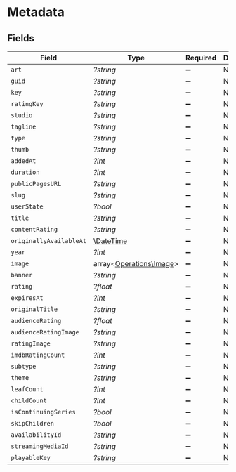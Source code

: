 # Metadata


## Fields

| Field                                                         | Type                                                          | Required                                                      | Description                                                   |
| ------------------------------------------------------------- | ------------------------------------------------------------- | ------------------------------------------------------------- | ------------------------------------------------------------- |
| `art`                                                         | *?string*                                                     | :heavy_minus_sign:                                            | N/A                                                           |
| `guid`                                                        | *?string*                                                     | :heavy_minus_sign:                                            | N/A                                                           |
| `key`                                                         | *?string*                                                     | :heavy_minus_sign:                                            | N/A                                                           |
| `ratingKey`                                                   | *?string*                                                     | :heavy_minus_sign:                                            | N/A                                                           |
| `studio`                                                      | *?string*                                                     | :heavy_minus_sign:                                            | N/A                                                           |
| `tagline`                                                     | *?string*                                                     | :heavy_minus_sign:                                            | N/A                                                           |
| `type`                                                        | *?string*                                                     | :heavy_minus_sign:                                            | N/A                                                           |
| `thumb`                                                       | *?string*                                                     | :heavy_minus_sign:                                            | N/A                                                           |
| `addedAt`                                                     | *?int*                                                        | :heavy_minus_sign:                                            | N/A                                                           |
| `duration`                                                    | *?int*                                                        | :heavy_minus_sign:                                            | N/A                                                           |
| `publicPagesURL`                                              | *?string*                                                     | :heavy_minus_sign:                                            | N/A                                                           |
| `slug`                                                        | *?string*                                                     | :heavy_minus_sign:                                            | N/A                                                           |
| `userState`                                                   | *?bool*                                                       | :heavy_minus_sign:                                            | N/A                                                           |
| `title`                                                       | *?string*                                                     | :heavy_minus_sign:                                            | N/A                                                           |
| `contentRating`                                               | *?string*                                                     | :heavy_minus_sign:                                            | N/A                                                           |
| `originallyAvailableAt`                                       | [\DateTime](https://www.php.net/manual/en/class.datetime.php) | :heavy_minus_sign:                                            | N/A                                                           |
| `year`                                                        | *?int*                                                        | :heavy_minus_sign:                                            | N/A                                                           |
| `image`                                                       | array<[Operations\Image](../../Models/Operations/Image.md)>   | :heavy_minus_sign:                                            | N/A                                                           |
| `banner`                                                      | *?string*                                                     | :heavy_minus_sign:                                            | N/A                                                           |
| `rating`                                                      | *?float*                                                      | :heavy_minus_sign:                                            | N/A                                                           |
| `expiresAt`                                                   | *?int*                                                        | :heavy_minus_sign:                                            | N/A                                                           |
| `originalTitle`                                               | *?string*                                                     | :heavy_minus_sign:                                            | N/A                                                           |
| `audienceRating`                                              | *?float*                                                      | :heavy_minus_sign:                                            | N/A                                                           |
| `audienceRatingImage`                                         | *?string*                                                     | :heavy_minus_sign:                                            | N/A                                                           |
| `ratingImage`                                                 | *?string*                                                     | :heavy_minus_sign:                                            | N/A                                                           |
| `imdbRatingCount`                                             | *?int*                                                        | :heavy_minus_sign:                                            | N/A                                                           |
| `subtype`                                                     | *?string*                                                     | :heavy_minus_sign:                                            | N/A                                                           |
| `theme`                                                       | *?string*                                                     | :heavy_minus_sign:                                            | N/A                                                           |
| `leafCount`                                                   | *?int*                                                        | :heavy_minus_sign:                                            | N/A                                                           |
| `childCount`                                                  | *?int*                                                        | :heavy_minus_sign:                                            | N/A                                                           |
| `isContinuingSeries`                                          | *?bool*                                                       | :heavy_minus_sign:                                            | N/A                                                           |
| `skipChildren`                                                | *?bool*                                                       | :heavy_minus_sign:                                            | N/A                                                           |
| `availabilityId`                                              | *?string*                                                     | :heavy_minus_sign:                                            | N/A                                                           |
| `streamingMediaId`                                            | *?string*                                                     | :heavy_minus_sign:                                            | N/A                                                           |
| `playableKey`                                                 | *?string*                                                     | :heavy_minus_sign:                                            | N/A                                                           |